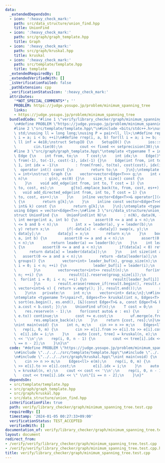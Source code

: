 ```yaml
---
data:
  _extendedDependsOn:
  - icon: ':heavy_check_mark:'
    path: src/data_structure/union_find.hpp
    title: UnionFind
  - icon: ':heavy_check_mark:'
    path: src/graph/graph_template.hpp
    title: Graph
  - icon: ':heavy_check_mark:'
    path: src/graph/kruskal.hpp
    title: kruskal
  - icon: ':heavy_check_mark:'
    path: src/template/template.hpp
    title: template
  _extendedRequiredBy: []
  _extendedVerifiedWith: []
  _isVerificationFailed: false
  _pathExtension: cpp
  _verificationStatusIcon: ':heavy_check_mark:'
  attributes:
    '*NOT_SPECIAL_COMMENTS*': ''
    PROBLEM: https://judge.yosupo.jp/problem/minimum_spanning_tree
    links:
    - https://judge.yosupo.jp/problem/minimum_spanning_tree
  bundledCode: "#line 1 \"verify/library_checker/graph/minimum_spanning_tree.test.cpp\"\
    \n#define PROBLEM \"https://judge.yosupo.jp/problem/minimum_spanning_tree\"\n\
    #line 2 \"src/template/template.hpp\"\n#include <bits/stdc++.h>\nusing namespace\
    \ std;\nusing ll = long long;\nusing P = pair<ll, ll>;\n#define rep(i, a, b) for(ll\
    \ i = a; i < b; ++i)\n#define rrep(i, a, b) for(ll i = a; i >= b; --i)\nconstexpr\
    \ ll inf = 4e18;\nstruct SetupIO {\n    SetupIO() {\n        ios::sync_with_stdio(0);\n\
    \        cin.tie(0);\n        cout << fixed << setprecision(30);\n    }\n} setup_io;\n\
    #line 3 \"src/graph/graph_template.hpp\"\ntemplate <typename T = int>\nstruct\
    \ Edge {\n    int from, to;\n    T cost;\n    int idx;\n    Edge()\n        :\
    \ from(-1), to(-1), cost(-1), idx(-1) {}\n    Edge(int from, int to, T cost =\
    \ 1, int idx = -1)\n        : from(from), to(to), cost(cost), idx(idx) {}\n  \
    \  operator int() const {\n        return to;\n    }\n};\ntemplate <typename T\
    \ = int>\nstruct Graph {\n    vector<vector<Edge<T>>> g;\n    int es;\n    Graph(int\
    \ n)\n        : g(n), es(0) {}\n    size_t size() const {\n        return g.size();\n\
    \    }\n    void add_edge(int from, int to, T cost = 1) {\n        g[from].emplace_back(from,\
    \ to, cost, es);\n        g[to].emplace_back(to, from, cost, es++);\n    }\n \
    \   void add_directed_edge(int from, int to, T cost = 1) {\n        g[from].emplace_back(from,\
    \ to, cost, es++);\n    }\n    inline vector<Edge<T>>& operator[](const int& k)\
    \ {\n        return g[k];\n    }\n    inline const vector<Edge<T>>& operator[](const\
    \ int& k) const {\n        return g[k];\n    }\n};\ntemplate <typename T = int>\n\
    using Edges = vector<Edge<T>>;\n#line 3 \"src/data_structure/union_find.hpp\"\n\
    struct UnionFind {\n    UnionFind(int N)\n        : n(N), data(N, -1) {}\n   \
    \ int merge(int a, int b) {\n        assert(0 <= a and a < n);\n        assert(0\
    \ <= b and b < n);\n        int x = leader(a), y = leader(b);\n        if(x ==\
    \ y) return x;\n        if(-data[x] < -data[y]) swap(x, y);\n        data[x] +=\
    \ data[y];\n        data[y] = x;\n        return x;\n    }\n    bool same(int\
    \ a, int b) {\n        assert(0 <= a and a < n);\n        assert(0 <= b and b\
    \ < n);\n        return leader(a) == leader(b);\n    }\n    int leader(int a)\
    \ {\n        assert(0 <= a and a < n);\n        if(data[a] < 0) return a;\n  \
    \      return data[a] = leader(data[a]);\n    }\n    int size(int a) {\n     \
    \   assert(0 <= a and a < n);\n        return -data[leader(a)];\n    }\n    vector<vector<int>>\
    \ groups() {\n        vector<int> leader_buf(n), group_size(n);\n        for(int\
    \ i = 0; i < n; ++i) {\n            leader_buf[i] = leader(i);\n            ++group_size[leader_buf[i]];\n\
    \        }\n        vector<vector<int>> result(n);\n        for(int i = 0; i <\
    \ n; ++i) {\n            result[i].reserve(group_size[i]);\n        }\n      \
    \  for(int i = 0; i < n; ++i) {\n            result[leader_buf[i]].push_back(i);\n\
    \        }\n        result.erase(remove_if(result.begin(), result.end(), [&](const\
    \ vector<int>& v) { return v.empty(); }), result.end());\n        return result;\n\
    \    }\n\n   private:\n    int n;\n    vector<int> data;\n};\n#line 5 \"src/graph/kruskal.hpp\"\
    \ntemplate <typename T>\npair<T, Edges<T>> kruskal(int n, Edges<T> es) {\n   \
    \ sort(es.begin(), es.end(), [&](const Edge<T>& a, const Edge<T>& b) { return\
    \ a.cost < b.cost; });\n    UnionFind uf(n);\n    T cost = 0;\n    Edges<T> res;\n\
    \    res.reserve(n - 1);\n    for(const auto& e : es) {\n        if(uf.same(e.from,\
    \ e.to)) continue;\n        cost += e.cost;\n        uf.merge(e.from, e.to);\n\
    \        res.emplace_back(e);\n    }\n    return {cost, res};\n}\n#line 5 \"verify/library_checker/graph/minimum_spanning_tree.test.cpp\"\
    \nint main(void) {\n    int n, m;\n    cin >> n >> m;\n    Edges<ll> e(m);\n \
    \   rep(i, 0, m) {\n        cin >> e[i].from >> e[i].to >> e[i].cost;\n      \
    \  e[i].idx = i;\n    }\n    auto [cost, tree] = kruskal(n, e);\n    cout << cost\
    \ << '\\n';\n    rep(i, 0, n - 1) {\n        cout << tree[i].idx << \" \\n\"[i\
    \ == n - 2];\n    }\n}\n"
  code: "#define PROBLEM \"https://judge.yosupo.jp/problem/minimum_spanning_tree\"\
    \n#include \"../../../src/template/template.hpp\"\n#include \"../../../src/graph/graph_template.hpp\"\
    \n#include \"../../../src/graph/kruskal.hpp\"\nint main(void) {\n    int n, m;\n\
    \    cin >> n >> m;\n    Edges<ll> e(m);\n    rep(i, 0, m) {\n        cin >> e[i].from\
    \ >> e[i].to >> e[i].cost;\n        e[i].idx = i;\n    }\n    auto [cost, tree]\
    \ = kruskal(n, e);\n    cout << cost << '\\n';\n    rep(i, 0, n - 1) {\n     \
    \   cout << tree[i].idx << \" \\n\"[i == n - 2];\n    }\n}"
  dependsOn:
  - src/template/template.hpp
  - src/graph/graph_template.hpp
  - src/graph/kruskal.hpp
  - src/data_structure/union_find.hpp
  isVerificationFile: true
  path: verify/library_checker/graph/minimum_spanning_tree.test.cpp
  requiredBy: []
  timestamp: '2024-01-05 00:27:33+09:00'
  verificationStatus: TEST_ACCEPTED
  verifiedWith: []
documentation_of: verify/library_checker/graph/minimum_spanning_tree.test.cpp
layout: document
redirect_from:
- /verify/verify/library_checker/graph/minimum_spanning_tree.test.cpp
- /verify/verify/library_checker/graph/minimum_spanning_tree.test.cpp.html
title: verify/library_checker/graph/minimum_spanning_tree.test.cpp
---
```

